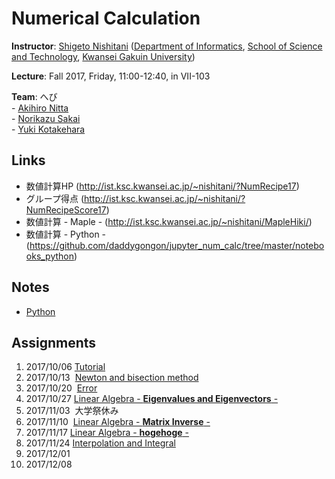# Numerical Calculation

**Instructor**: [Shigeto Nishitani](http://ist.ksc.kwansei.ac.jp/~nishitani/) ([Department of Informatics](http://ist.ksc.kwansei.ac.jp/), [School of Science and Technology](http://sci-tech.ksc.kwansei.ac.jp/), [Kwansei Gakuin University](https://www.kwansei.ac.jp))  

**Lecture**: Fall 2017, Friday, 11:00-12:40, in VII-103  

**Team**: へび  
    - [Akihiro Nitta](https://akihironitta.github.io/)  
    - [Norikazu Sakai](https://github.com/whale8/)  
    - [Yuki Kotakehara](https://github.com/y-kotakehara)  

## Links  
- 数値計算HP (http://ist.ksc.kwansei.ac.jp/~nishitani/?NumRecipe17)  
- グループ得点 (http://ist.ksc.kwansei.ac.jp/~nishitani/?NumRecipeScore17)  
- 数値計算 - Maple - (http://ist.ksc.kwansei.ac.jp/~nishitani/MapleHiki/)  
- 数値計算 - Python - (https://github.com/daddygongon/jupyter_num_calc/tree/master/notebooks_python)  

## Notes  
- [Python](./python_note.ipynb)  

## Assignments  
01. 2017/10/06  [Tutorial](./assignment/asgmt01_20171006.ipynb)  
02. 2017/10/13  [Newton and bisection method](./assignment/asgmt02_20171013.ipynb)  
03. 2017/10/20  [Error](./assignment/asgmt03_20171020.ipynb)  
04. 2017/10/27  [Linear Algebra - **Eigenvalues and Eigenvectors** -](./assignment/asgmt04_20171027.ipynb)  
05. 2017/11/03  大学祭休み  
06. 2017/11/10  [Linear Algebra - **Matrix Inverse** -](./assignment/asgmt05_20171110.ipynb)  
07. 2017/11/17  [Linear Algebra - **hogehoge** -](./assignment/asgmt06_20171117.ipynb)  
08. 2017/11/24  [Interpolation and Integral](./assignment/asgmt07_20171124.ipynb)  
09. 2017/12/01  
10. 2017/12/08  
